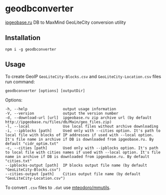 # geodbconverter

[ipgeobase.ru](http://ipgeobase.ru/cgi-bin/Archive.cgi) DB to MaxMind GeoLiteCity conversion utility

## Installation

    npm i -g geodbconverter

## Usage

To create GeoIP `GeoLiteCity-Blocks.csv` and `GeoLiteCity-Location.csv` files run command:

    geodbconverter [options] [outputDir]

Options:

    -h, --help                output usage information
    -V, --version             output the version number
    -d, --download-url [url]  ipgeobase.ru zip archive url (by default http://ipgeobase.ru/files/db/Main/geo_files.zip)
    -l, --local               Use local files without archive downloading
    -i, --ipblocks [path]     Used only with --cities option. It's path to local file with blocks of IP addresses if used with --local option. It's file name in archive if DB is downloaded from ipgeobase.ru. By default "cidr_optim.txt"
    -c, --cities [path]       Used only with --ipblocks option. It's path to local file with cities names if used with --local option. It's file name in archive if DB is downloaded from ipgeobase.ru. By default "cities.txt"
    --ipblocks-output [path]  IP blocks output file name (by default "GeoLiteCity-Blocks.csv")
    --cities-output [path]    Cities output file name (by default "GeoLiteCity-Location.csv")

To convert `.csv` files to `.dat` use [mteodoro/mmutils](https://github.com/mteodoro/mmutils).